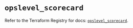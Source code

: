 # `opslevel_scorecard`

Refer to the Terraform Registry for docs: [`opslevel_scorecard`](https://registry.terraform.io/providers/opslevel/opslevel/1.6.3/docs/resources/scorecard).

